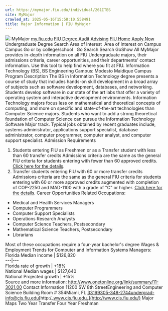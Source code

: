```yaml
---
url: https://mymajor.fiu.edu/individual/261ITBS
site: MyMajor
crawled_at: 2025-05-16T15:58:10.558491
title: Major Information | FIU MyMajor
---
```


![](https://mymajor.fiu.edu/assets/logo-T4VPR2BI.png)
MyMajor
[my.fiu.edu](https://my.fiu.edu/)
[FIU Degree Audit](https://dasa.fiu.edu/all-departments/advising/panther-success-hub/panther-degree-audit/)
[Advising](https://advising.fiu.edu)
[FIU Home](https://www.fiu.edu/)
[Apply Now](https://admissions.fiu.edu/)
Undergraduate Degree Search
Area of Interest
​
Area of Interest
on
Campus
​
Campus
Go
or by college/school
​
​
Go
Search
Search
GoShow All
MyMajor provides in-depth information on all FIU Undergraduate majors, their admissions criteria, career opportunities, and their departments' contact information. Use this tool to help find where you fit at FIU.
Information Technology (BS),
BS
Engineering
Campus:
Modesto Maidique Campus
Program Description
The BS in Information Technology degree presents a course of study that includes hands-on skill development in a broad array of subjects such as software development, databases, and networking. Students develop software in our state of the art labs that offer a variety of operating system and interactive development environments. Information Technology majors focus less on mathematical and theoretical concepts of computing, and more on specific and state-of-the-art technologies than Computer Science majors. Students who want to add a strong theoretical foundation of Computer Science can pursue the Information Technology Software Major track. Typical jobs obtained by recent graduates include, systems administrator, applications support specialist, database administrator, computer programmer, computer analyst, and computer support specialist.
Admission Requirements
1. Students entering FIU as Freshmen or as a Transfer student with less than 60 transfer credits
Admissions criteria are the same as the general FIU criteria for students entering with fewer than 60 approved credits. [Click here for the details](http://admissions.fiu.edu/apply/freshman/).
2. Transfer students entering FIU with 60 or more transfer credits
Admissions criteria are the same as the general FIU criteria for students entering with 60 or more approved credits augmented with completion of COP-2250 and MAD-1100 with a grade of "C" or higher. [Click here for the details](http://admissions.fiu.edu/apply/transfer/).
Career Opportunities
Related Occupations:
  * Medical and Health Services Managers
  * Computer Programmers
  * Computer Support Specialists
  * Operations Research Analysts
  * Computer Science Teachers, Postsecondary
  * Mathematical Science Teachers, Postsecondary
  * Librarians


Most of these occupations require a four-year bachelor's degree
Wages & Employment Trends for Computer and Information Systems Managers:
Florida Median income | $126,820  
---|---  
Florida rate of growth | +18%  
National Median wages | $127,640  
National Projected growth | +15%  
Source and more information: <http://www.onetonline.org/link/summary/11-3021.00>
Contact Information
11200 SW 8th StreetEngineering and Computer Science Building Room # 354Miami, FL 33199305-348-2744undergrad-info@cis.fiu.edu[http:/_www.cis.fiu.edu_](http://www.cis.fiu.edu/)
Major Maps
Two Year Transfer
Four Year Freshman
